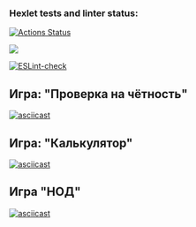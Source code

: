### Hexlet tests and linter status:
[![Actions Status](https://github.com/kotser1/frontend-project-lvl1/workflows/hexlet-check/badge.svg)](https://github.com/kotser1/frontend-project-lvl1/actions)

<a href="https://codeclimate.com/github/kotser1/frontend-project-lvl1/maintainability"><img src="https://api.codeclimate.com/v1/badges/79676f47b730d62680bc/maintainability" /></a>

[![ESLint-check](https://github.com/kotser1/frontend-project-lvl1/actions/workflows/eslint-check.yml/badge.svg)](https://github.com/kotser1/frontend-project-lvl1/actions/workflows/eslint-check.yml)

## Игра: "Проверка на чётность"

[![asciicast](https://asciinema.org/a/p8MNhjm2Aid33OCHBBz9pBOKz.svg)](https://asciinema.org/a/p8MNhjm2Aid33OCHBBz9pBOKz)


## Игра: "Калькулятор"

[![asciicast](https://asciinema.org/a/7vfX3JW0SyJpNL79gBoCYmchB.svg)](https://asciinema.org/a/7vfX3JW0SyJpNL79gBoCYmchB)


## Игра "НОД"

[![asciicast](https://asciinema.org/a/kPV7w7XGYLXdAD7EdNI2XZORc.svg)](https://asciinema.org/a/kPV7w7XGYLXdAD7EdNI2XZORc)